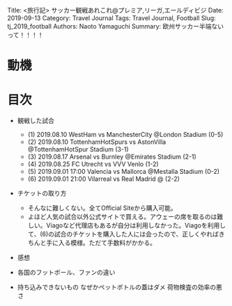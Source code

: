Title: <旅行記> サッカー観戦あれこれ@プレミア,リーガ,エールディビジ
Date: 2019-09-13
Category: Travel Journal
Tags: Travel Journal, Football
Slug: tj_2019_football
Authors: Naoto Yamaguchi
Summary: 欧州サッカー半端ないって！！！！

# 動機


# 目次
* 観戦した試合
    * (1) 2019.08.10 WestHam vs ManchesterCity @London Stadium (0-5)
    * (2) 2019.08.10 TottenhamHotSpurs vs AstonVilla @TottenhamHotSpur Stadium (3-1)
    * (3) 2019.08.17 Arsenal vs Burnley @Emirates Stadium (2-1)
    * (4) 2019.08.25 FC Utrecht vs VVV Venlo (1-2)
    * (5) 2019.09.01 17:00 Valencia vs Mallorca @Mestalla Stadium (0-2)
    * (6) 2019.09.01 21:00 Vilarreal vs Real Madrid @ (2-2)
* チケットの取り方
    * そんなに難しくない。全てOfficial Siteから購入可能。
    * よほど人気の試合以外公式サイトで買える。アウェーの席を取るのは難しい。Viagoなど代理店もあるが自分は利用しなかった。Viagoを利用して、(6)の試合のチケットを購入した人には会ったので、正しくやればきちんと手に入る模様。ただて手数料がかかる。
* 感想
* 各国のフットボール、ファンの違い

* 持ち込みできないもの
なぜかペットボトルの蓋はダメ
荷物検査の効率の悪さ